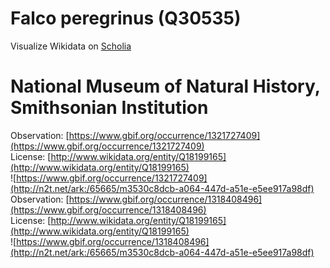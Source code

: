 
Falco peregrinus (Q30535)
=========================
  
Visualize Wikidata on [Scholia](https://scholia.toolforge.org/taxon/Q30535)
# National Museum of Natural History, Smithsonian Institution
  
Observation: [https://www.gbif.org/occurrence/1321727409](https://www.gbif.org/occurrence/1321727409)  
License: [http://www.wikidata.org/entity/Q18199165](http://www.wikidata.org/entity/Q18199165)  
![https://www.gbif.org/occurrence/1321727409](http://n2t.net/ark:/65665/m3530c8dcb-a064-447d-a51e-e5ee917a98df)  
Observation: [https://www.gbif.org/occurrence/1318408496](https://www.gbif.org/occurrence/1318408496)  
License: [http://www.wikidata.org/entity/Q18199165](http://www.wikidata.org/entity/Q18199165)  
![https://www.gbif.org/occurrence/1318408496](http://n2t.net/ark:/65665/m3530c8dcb-a064-447d-a51e-e5ee917a98df)